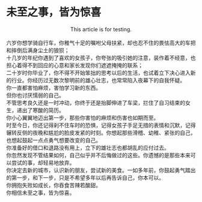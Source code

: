 # 未至之事，皆为惊喜

<div class="post-meta"><center class="post-meta-other">This article is for testing.</center></div>

<br />
六岁你想学骑自行车，你稚气十足的嘱咐父母扶紧，却也忍不住的畏怯高大的车把和摔倒后满身尘土的狼狈；  
<br />
十几岁的年纪你遇到了喜欢的女孩子，你夸张的吸引她的注意，装作着不经意，也担心着得不到回应的心意和家长发现你们遮遮掩掩的联系；  
<br />
二十岁时你毕业了，你不得不开始笨拙的思考以后的生活，也试着立下决心进入新的行业。你经历过无数次黎明前的雄心壮志，也常常陷入夜幕下的自我怀疑。  
<br />  
你一直都害怕麻烦，害怕学习新的东西。  
<br />
但你也讨厌懦弱的自己。  
<br />  
不管思考良久还是一时冲动，你终于还是抬脚伸进了车梁，拦住了自习结束的女生，递出了寒酸的简历。  
<br />
你小心翼翼地迈出第一步，那些你害怕的麻烦和伤害也如期而至。  
<br />  
时至今日，你还记得刹不住车时的恐惧，记得女孩子手足无措的表情和沉默，记得辗转反侧的夜晚和尴尬的脸皮发紧的时刻。你想起那些滑稽、幼稚、紧张的自己，也想起鼓起一点点勇气想要改变的自己。  
<br />
你准备好的借口和退路没有用上，立下的雄壮志也都胡乱的应付过去。  
<br />
你忽然发现不管结果如何，自己似乎并不后悔做过的这些。你遗憾的是那些本来可以尝试的事，却轻易地放弃。  
<br />  
你决定去新的城市，认识新的朋友，尝试新的美食。一如多年前，你鼓起勇气踏出的第一步，和下一步，只是不希望多年以后再告诉自己，你本可以。  
<br />  
你拥抱失败如成长，你吞食苦辣若酸甜。  
<br />
你相信未至之事，皆为惊喜。 

<!--more-->
